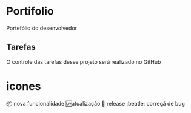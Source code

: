 # Portifolio
Portefólio do desenvolvedor
## Tarefas
O controle das tarefas desse projeto será realizado no GitHub
# icones

:package: nova funcionalidade
:up:atualização
:checkered_flag: release
:beatle: correçã de bug

